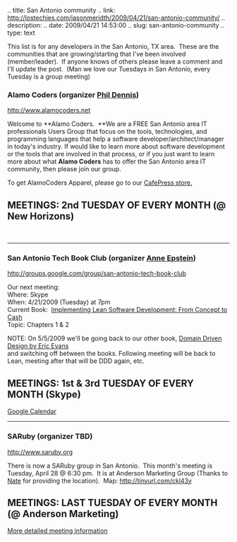 .. title: San Antonio community
.. link: http://lostechies.com/jasonmeridth/2009/04/21/san-antonio-community/
.. description: 
.. date: 2009/04/21 14:53:00
.. slug: san-antonio-community
.. type: text


This list is for any developers in the San Antonio, TX area.  These are the communities that are growing/starting that I've been involved (member/leader).  If anyone knows of others please leave a comment and I'll update the post.  (Man we love our Tuesdays in San Antonio, every Tuesday is a group meeting)

### Alamo Coders (organizer [Phil Dennis](http://www.twitter.com/pjdennis))

<http://www.alamocoders.net>

Welcome to **Alamo Coders.  **We are a FREE San Antonio area IT professionals Users Group that focus on the tools, technologies, and programming languages that help a software developer/architect/manager in today's industry. If would like to learn more about software development or the tools that are involved in that process, or if you just want to learn more about what **Alamo Coders** has to offer the San Antonio area IT community, then please join our group.

To get AlamoCoders Apparel, please go to our [CafePress store.](http://www.cafepress.com/alamocoders)

## MEETINGS: 2nd TUESDAY OF EVERY MONTH (@ New Horizons)  


 

* * *

### San Antonio Tech Book Club (organizer [Anne Epstein](http://ajepst.devlicio.us))

<http://groups.google.com/group/san-antonio-tech-book-club>

Our next meeting:  
Where: Skype  
When: 4/21/2009 (Tuesday) at 7pm  
Current Book:  [Implementing Lean Software Development: From Concept to Cash](http://www.amazon.com/Implementing-Lean-Software-Development-Addison-Wesley/dp/0321437381/ref=sr_1_1?ie=UTF8&s=books&qid=1238469804&sr=8-1)  
Topic: Chapters 1 & 2  
  
NOTE: On 5/5/2009 we'll be going back to our other book, [Domain Driven Design by Eric Evans](http://www.amazon.com/Domain-Driven-Design-Tackling-Complexity-Software/dp/0321125215)  
and switching off between the books. Following meeting will be back to Lean, meeting after that will be DDD again, etc.

## MEETINGS: 1st & 3rd TUESDAY OF EVERY MONTH (Skype)  


[Google Calendar](http://www.google.com/calendar/embed?src=70v8r23jvv11h8g84sktkehfsg%40group.calendar.google.com&ctz=America/Chicago)

* * *

### SARuby (organizer TBD)

<http://www.saruby.org>

There is now a SARuby group in San Antonio.  This month's meeting is Tuesday, April 28 @ 6:30 pm.  It is at Anderson Marketing Group (Thanks to [Nate](http://pixelnate.com/) for providing the location).  Map: <http://tinyurl.com/ckl43y>

## MEETINGS: LAST TUESDAY OF EVERY MONTH (@ Anderson Marketing)  


[More detailed meeting information](http://groups.google.com/group/saruby/browse_thread/thread/c68606112c00e79)